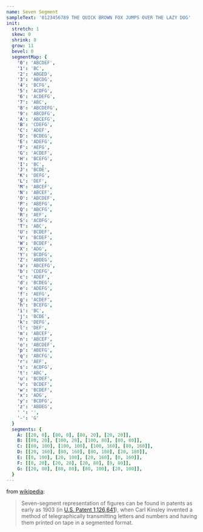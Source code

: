 ```yaml
---
name: Seven Segment
sampleText: '0123456789 THE QUICK BROWN FOX JUMPS OVER THE LAZY DOG'
init:
  stretch: 1
  skew: 0
  shrink: 8
  grow: 11
  bevel: 0
  segmentMap: {
    '0': 'ABCDEF',
    '1': 'BC',
    '2': 'ABGED',
    '3': 'ABCDG',
    '4': 'BCFG',
    '5': 'ACDFG',
    '6': 'ACDEFG',
    '7': 'ABC',
    '8': 'ABCDEFG',
    '9': 'ABCDFG',
    'A': 'ABCEFG',
    'B': 'CDEFG',
    'C': 'ADEF',
    'D': 'BCDEG',
    'E': 'ADEFG',
    'F': 'AEFG',
    'G': 'ACDEF',
    'H': 'BCEFG',
    'I': 'BC',
    'J': 'BCDE',
    'K': 'DEFG',
    'L': 'DEF',
    'M': 'ABCEF',
    'N': 'ABCEF',
    'O': 'ABCDEF',
    'P': 'ABEFG',
    'Q': 'ABCFG',
    'R': 'AEF',
    'S': 'ACDFG',
    'T': 'ABC',
    'U': 'BCDEF',
    'V': 'BCDEF',
    'W': 'BCDEF',
    'X': 'ADG',
    'Y': 'BCDFG',
    'Z': 'ABDEG',
    'a': 'ABCEFG',
    'b': 'CDEFG',
    'c': 'ADEF',
    'd': 'BCDEG',
    'e': 'ADEFG',
    'f': 'AEFG',
    'g': 'ACDEF',
    'h': 'BCEFG',
    'i': 'BC',
    'j': 'BCDE',
    'k': 'DEFG',
    'l': 'DEF',
    'm': 'ABCEF',
    'n': 'ABCEF',
    'o': 'ABCDEF',
    'p': 'ABEFG',
    'q': 'ABCFG',
    'r': 'AEF',
    's': 'ACDFG',
    't': 'ABC',
    'u': 'BCDEF',
    'v': 'BCDEF',
    'w': 'BCDEF',
    'x': 'ADG',
    'y': 'BCDFG',
    'z': 'ABDEG',
    ' ': '',
    '-': 'G'
  }
  segments: {
    A: [[20, 0], [80, 0], [80, 20], [20, 20]],
    B: [[80, 20], [100, 20], [100, 80], [80, 80]],
    C: [[80, 100], [100, 100], [100, 160], [80, 160]],
    D: [[20, 160], [80, 160], [80, 180], [20, 180]],
    E: [[0, 100], [20, 100], [20, 160], [0, 160]],
    F: [[0, 20], [20, 20], [20, 80], [0, 80]],
    G: [[20, 80], [80, 80], [80, 100], [20, 100]],
  }
---
```

from [wikipedia](https://en.wikipedia.org/wiki/Seven-segment_display):

> Seven-segment representation of figures can be found in patents as early as 1903
> (in [U.S. Patent 1,126,641](https://patents.google.com/patent/US1126641)),
> when Carl Kinsley invented a method of telegraphically transmitting letters
> and numbers and having them printed on tape in a segmented format. 